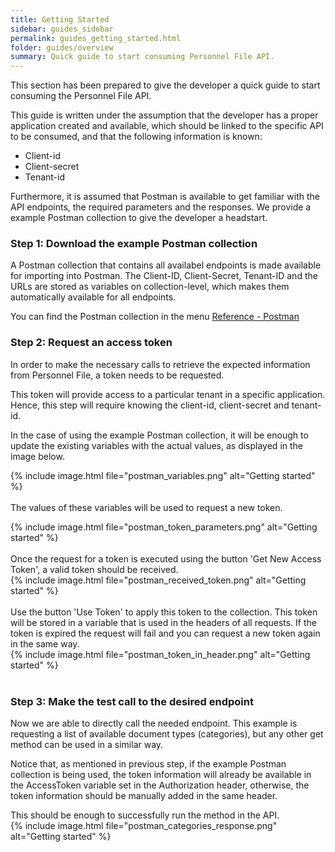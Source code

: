 ```yaml
---
title: Getting Started
sidebar: guides_sidebar
permalink: guides_getting_started.html
folder: guides/overview
summary: Quick guide to start consuming Personnel File API.
---
```


This section has been prepared to give the developer a quick guide to start consuming the Personnel File API. 

This guide is written under the assumption that the developer has a proper application created and available, which should be linked to the specific API to be consumed, and that the following information is known:

- Client-id
- Client-secret
- Tenant-id

Furthermore, it is assumed that Postman is available to get familiar with the API endpoints, the required parameters and the responses. We provide a example Postman collection to give the developer a headstart.


### Step 1: Download the example Postman collection

A Postman collection that contains all availabel endpoints is made available for importing into Postman. The Client-ID, Client-Secret, Tenant-ID and the URLs are stored as variables on collection-level, which makes them automatically available for all endpoints. 

You can find the Postman collection in the menu [Reference - Postman](/pages/guides/postman/download/guides_postman.html)
<br />

### Step 2: Request an access token

In order to make the necessary calls to retrieve the expected information from Personnel File, a token needs to be requested.

This token will provide access to a particular tenant in a specific application. Hence, this step will require knowing the client-id, client-secret and tenant-id.

In the case of using the example Postman collection, it will be enough to update the existing variables with the actual values, as displayed in the image below.

{% include image.html file="postman_variables.png" alt="Getting started"  %}  
<br />
The values of these variables will be used to request a new token.

{% include image.html file="postman_token_parameters.png" alt="Getting started"  %}  
<br />
Once the request for a token is executed using the button 'Get New Access Token', a valid token should be received.
<br />
{% include image.html file="postman_received_token.png" alt="Getting started" %}  
<br />
Use the button 'Use Token' to apply this token to the collection. This token will be stored in a variable that is used in the headers of all requests. If the token is expired the request will fail and you can request a new token again in the same way.
<br />
{% include image.html file="postman_token_in_header.png" alt="Getting started"  %}  
<br />

### Step 3: Make the test call to the desired endpoint

Now we are able to directly call the needed endpoint. This example is requesting a list of available document types (categories), but any other get method can be used in a similar way.

Notice that, as mentioned in previous step, if the example Postman collection is being used, the token information will already be available in the AccessToken variable set in the Authorization header, otherwise, the token information should be manually added in the same header.

This should be enough to successfully run the method in the API.
<br />
{% include image.html file="postman_categories_response.png" alt="Getting started"  %}

